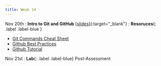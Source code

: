 ```yaml
---
title: Week 14
---
```


Nov 20th
: **Intro to Git and GitHub** [\[slides\]](https://docs.google.com/presentation/d/14teLV_lswEXfqQaaFxEtnoTWmH0ZX06maBnU0gbGqFc/edit?usp=sharing){:target="\_blank"}
: **Resoruces**{: .label .label-blue }
- [Git Commands Cheat Sheet](https://education.github.com/git-cheat-sheet-education.pdf)
- [Github Best Practices](https://docs.github.com/en/issues/planning-and-tracking-with-projects/learning-about-projects/best-practices-for-projects)
- [Github Tutorial](https://www.youtube.com/watch?v=tRZGeaHPoaw)

Nov 21st
: **Lab**{: .label .label-blue} Post-Assessment
